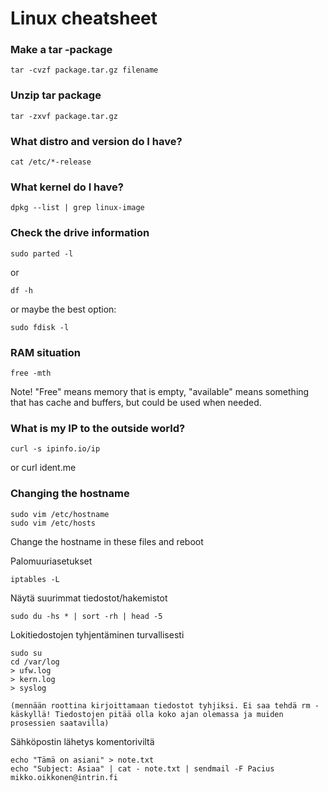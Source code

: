 # Linux cheatsheet


### Make a tar -package
 	tar -cvzf package.tar.gz filename

### Unzip tar package
	tar -zxvf package.tar.gz

### What distro and version do I have?
	cat /etc/*-release

### What kernel do I have?
	dpkg --list | grep linux-image

### Check the drive information
	sudo parted -l

or

	df -h

or maybe the best option:

	sudo fdisk -l

### RAM situation
	free -mth

Note! "Free" means memory that is empty, "available" means something that has cache and buffers, but could be used when needed.

### What is my IP to the outside world?
	curl -s ipinfo.io/ip
or
	curl ident.me
	
### Changing the hostname

	sudo vim /etc/hostname
	sudo vim /etc/hosts

Change the hostname in these files and reboot



Palomuuriasetukset

	iptables -L


Näytä suurimmat tiedostot/hakemistot

	sudo du -hs * | sort -rh | head -5


Lokitiedostojen tyhjentäminen turvallisesti

	sudo su
	cd /var/log
	> ufw.log
	> kern.log
	> syslog

	(mennään roottina kirjoittamaan tiedostot tyhjiksi. Ei saa tehdä rm -käskyllä! Tiedostojen pitää olla koko ajan olemassa ja muiden prosessien saatavilla)


Sähköpostin lähetys komentoriviltä

	echo "Tämä on asiani" > note.txt
	echo "Subject: Asiaa" | cat - note.txt | sendmail -F Pacius mikko.oikkonen@intrin.fi









